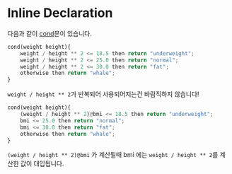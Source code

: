 # Inline Declaration

다음과 같이 [cond](/Cond.md)문이 있습니다.
```python
cond(weight height){
    weight / height ** 2 <= 18.5 then return "underweight";
    weight / height ** 2 <= 25.0 then return "normal";
    weight / height ** 2 <= 30.0 then return "fat";
    otherwise then return "whale";
}
```

`weight / height ** 2`가 반복되어 사용되어지는건 바람직하지 않습니다!

```python
cond(weight height){
    (weight / height ** 2)@bmi <= 18.5 then return "underweight";
    bmi <= 25.0 then return "normal";
    bmi <= 30.0 then return "fat";
    otherwise then return "whale";
}
```

`(weight / height ** 2)@bmi` 가 계산될때 bmi 에는 `weight / height ** 2`를 계산한 값이 대입됩니다.
